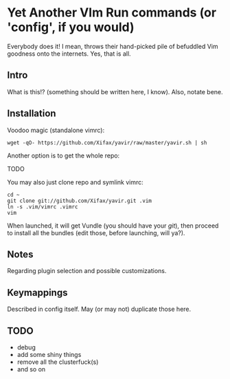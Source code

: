 # Yet Another VIm Run commands (or 'config', if you would)

Everybody does it! I mean, throws their hand-picked pile of befuddled Vim
goodness onto the internets. Yes, that is all.

## Intro

What is this!? (something should be written here, I know).
Also, notate bene.

## Installation

Voodoo magic (standalone vimrc):

    wget -qO- https://github.com/Xifax/yavir/raw/master/yavir.sh | sh

Another option is to get the whole repo:

TODO

You may also just clone repo and symlink vimrc:

    cd ~
    git clone git://github.com/Xifax/yavir.git .vim
    ln -s .vim/vimrc .vimrc
    vim

When launched, it will get Vundle (you should have your *git*), then proceed
to install all the bundles (edit those, before launching, will ya?).

## Notes

Regarding plugin selection and possible customizations.

## Keymappings

Described in config itself. May (or may not) duplicate those here.

## TODO

* debug
* add some shiny things
* remove all the clusterfuck(s)
* and so on
